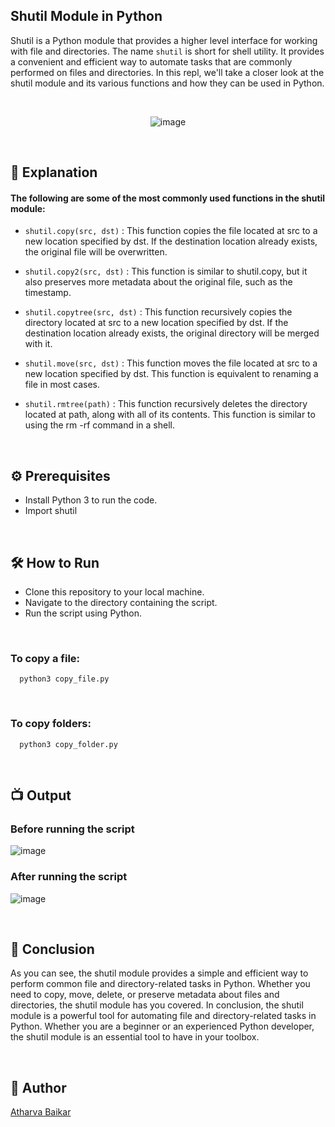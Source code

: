 
## Shutil Module in Python

Shutil is a Python module that provides a higher level interface for working with file and directories. 
The name `shutil` is short for shell utility. 
It provides a convenient and efficient way to automate tasks that are commonly performed on files and directories. 
In this repl, we'll take a closer look at the shutil module and its various functions and how they can be used in Python.

<br>

<p align="center">
  <img src="https://github.com/user-attachments/assets/578831f1-cdee-48de-9a70-d384c8091884" alt="image">
</p>

<br>

## 🌟 Explanation

#### The following are some of the most commonly used functions in the shutil module:

- `shutil.copy(src, dst)` : This function copies the file located at src to a new location specified by dst. If the destination location already exists, the original file will be overwritten.

- `shutil.copy2(src, dst)` : This function is similar to shutil.copy, but it also preserves more metadata about the original file, such as the timestamp.

- `shutil.copytree(src, dst)` : This function recursively copies the directory located at src to a new location specified by dst. If the destination location already exists, the original directory will be merged with it.

- `shutil.move(src, dst)` : This function moves the file located at src to a new location specified by dst. This function is equivalent to renaming a file in most cases.

- `shutil.rmtree(path)` : This function recursively deletes the directory located at path, along with all of its contents. This function is similar to using the rm -rf command in a shell.

<br>

## ⚙️ Prerequisites

- Install Python 3 to run the code.
- Import shutil

<br>

## 🛠️ How to Run

- Clone this repository to your local machine.
- Navigate to the directory containing the script.
- Run the script using Python.

<br>

### To copy a file:

```python3
  python3 copy_file.py
```

<br>

### To copy folders:

```python3
  python3 copy_folder.py
```

<br>

## 📺 Output

### Before running the script

![image](https://github.com/user-attachments/assets/521c4b67-9a59-49eb-a787-0ef521b80d31)

### After running the script

![image](https://github.com/user-attachments/assets/8cf6ace9-9af6-4a49-b990-51b3fa5c3f90)

<br>

## 📜 Conclusion

As you can see, the shutil module provides a simple and efficient way to perform common file and directory-related tasks in Python. 
Whether you need to copy, move, delete, or preserve metadata about files and directories, the shutil module has you covered.
In conclusion, the shutil module is a powerful tool for automating file and directory-related tasks in Python.
Whether you are a beginner or an experienced Python developer, the shutil module is an essential tool to have in your toolbox.

<br>

## 🤖 Author
[Atharva Baikar](https://github.com/DarkGuardian641)